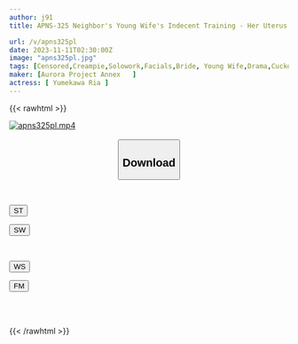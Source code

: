```yaml
---
author: j91
title: APNS-325 Neighbor's Young Wife's Indecent Training - Her Uterus Is Filled Every Day With Semen Other Than Yours... Ria Yumekawa

url: /v/apns325pl
date: 2023-11-11T02:30:00Z
image: "apns325pl.jpg"
tags: [Censored,Creampie,Solowork,Facials,Bride, Young Wife,Drama,Cuckold	 ]
maker: [Aurora Project Annex   ]
actress: [ Yumekawa Ria ]
---
```



{{< rawhtml >}}

<div class="video" data-videoid="BB2RDmAdBgSypkb">
    <a href="javascript:;">
        <img src="https://my.j91.asia/v/apns325pl/apns325pl.jpg" width="WIDTH" height="HEIGHT" alt="apns325pl.mp4" loading="lazy">
    </a>
</div>

<script type="text/javascript" src="https://j91.asia/asset/on-demand-st.js"></script>

<br>
  <link rel="stylesheet" href="https://j91.asia/asset/bs5.css">
  
  <center>
  <button class="btn btn-primary" type="button" data-bs-toggle="collapse" data-bs-target=".multi-collapse" aria-expanded="false" aria-controls="multiCollapseExample1 multiCollapseExample2"><h2>Download</h2></button></center>
</p>
<div class="row">
  <div class="col">
    <div class="collapse multi-collapse" id="multiCollapseExample1">
      <div class="card card-body">
	      	      <br>
<div class="buttons">  
<p><a href="https://streamtape.to/v/BB2RDmAdBgSypkb" target="_blank"><button class="btn-hover color-3"><i class="fa fa-download"></i> ST</button></a></p>
<p><a href="https://sfastwish.com/0ng2dvpvbssb" target="_blank"><button class="btn-hover color-2"><i class="fa fa-download"></i> SW</button></a></p></div>
    </div>
  </div>
</div>
  <div class="col">
    <div class="collapse multi-collapse" id="multiCollapseExample2">
      <div class="card card-body">
	      <br>
<div class="buttons">
<p><a href="javascript:;" target="_blank"><button class="btn-hover color-9"><i class="fa fa-download"></i> WS</button></a></p>
<p><a href="javascript:;" target="_blank"><button class="btn-hover color-8"><i class="fa fa-download"></i> FM</button></a></p></div>
<br><br>
      </div>
    </div>
  </div>
</div>

{{< /rawhtml >}}
